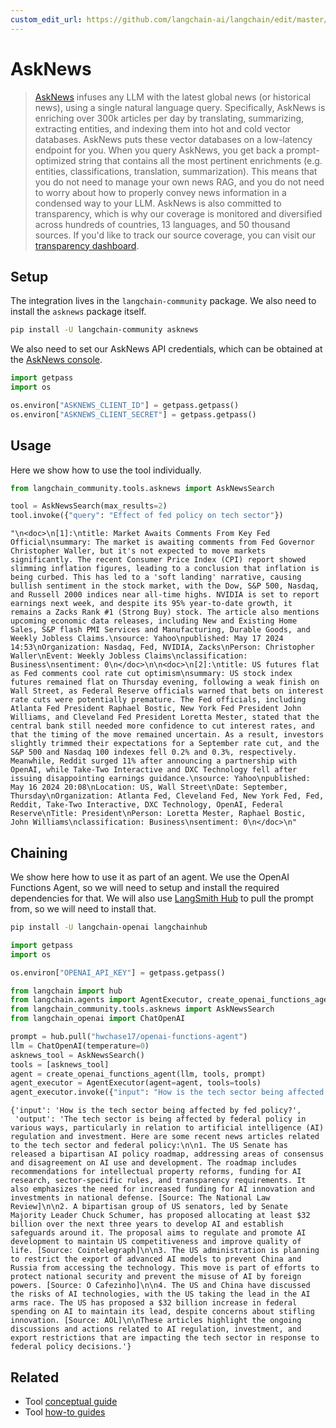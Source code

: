 ```yaml
---
custom_edit_url: https://github.com/langchain-ai/langchain/edit/master/docs/docs/integrations/tools/asknews.ipynb
---
```

# AskNews

> [AskNews](https://asknews.app) infuses any LLM with the latest global news (or historical news), using a single natural language query. Specifically, AskNews is enriching over 300k articles per day by translating, summarizing, extracting entities, and indexing them into hot and cold vector databases. AskNews puts these vector databases on a low-latency endpoint for you. When you query AskNews, you get back a prompt-optimized string that contains all the most pertinent enrichments (e.g. entities, classifications, translation, summarization). This means that you do not need to manage your own news RAG, and you do not need to worry about how to properly convey news information in a condensed way to your LLM.
> AskNews is also committed to transparency, which is why our coverage is monitored and diversified across hundreds of countries, 13 languages, and 50 thousand sources. If you'd like to track our source coverage, you can visit our [transparency dashboard](https://asknews.app/en/transparency).

## Setup

The integration lives in the `langchain-community` package. We also need to install the `asknews` package itself.

```bash
pip install -U langchain-community asknews
```

We also need to set our AskNews API credentials, which can be obtained at the [AskNews console](https://my.asknews.app).


```python
import getpass
import os

os.environ["ASKNEWS_CLIENT_ID"] = getpass.getpass()
os.environ["ASKNEWS_CLIENT_SECRET"] = getpass.getpass()
```

## Usage

Here we show how to use the tool individually.


```python
from langchain_community.tools.asknews import AskNewsSearch

tool = AskNewsSearch(max_results=2)
tool.invoke({"query": "Effect of fed policy on tech sector"})
```



```output
"\n<doc>\n[1]:\ntitle: Market Awaits Comments From Key Fed Official\nsummary: The market is awaiting comments from Fed Governor Christopher Waller, but it's not expected to move markets significantly. The recent Consumer Price Index (CPI) report showed slimming inflation figures, leading to a conclusion that inflation is being curbed. This has led to a 'soft landing' narrative, causing bullish sentiment in the stock market, with the Dow, S&P 500, Nasdaq, and Russell 2000 indices near all-time highs. NVIDIA is set to report earnings next week, and despite its 95% year-to-date growth, it remains a Zacks Rank #1 (Strong Buy) stock. The article also mentions upcoming economic data releases, including New and Existing Home Sales, S&P flash PMI Services and Manufacturing, Durable Goods, and Weekly Jobless Claims.\nsource: Yahoo\npublished: May 17 2024 14:53\nOrganization: Nasdaq, Fed, NVIDIA, Zacks\nPerson: Christopher Waller\nEvent: Weekly Jobless Claims\nclassification: Business\nsentiment: 0\n</doc>\n\n<doc>\n[2]:\ntitle: US futures flat as Fed comments cool rate cut optimism\nsummary: US stock index futures remained flat on Thursday evening, following a weak finish on Wall Street, as Federal Reserve officials warned that bets on interest rate cuts were potentially premature. The Fed officials, including Atlanta Fed President Raphael Bostic, New York Fed President John Williams, and Cleveland Fed President Loretta Mester, stated that the central bank still needed more confidence to cut interest rates, and that the timing of the move remained uncertain. As a result, investors slightly trimmed their expectations for a September rate cut, and the S&P 500 and Nasdaq 100 indexes fell 0.2% and 0.3%, respectively. Meanwhile, Reddit surged 11% after announcing a partnership with OpenAI, while Take-Two Interactive and DXC Technology fell after issuing disappointing earnings guidance.\nsource: Yahoo\npublished: May 16 2024 20:08\nLocation: US, Wall Street\nDate: September, Thursday\nOrganization: Atlanta Fed, Cleveland Fed, New York Fed, Fed, Reddit, Take-Two Interactive, DXC Technology, OpenAI, Federal Reserve\nTitle: President\nPerson: Loretta Mester, Raphael Bostic, John Williams\nclassification: Business\nsentiment: 0\n</doc>\n"
```


## Chaining
We show here how to use it as part of an agent. We use the OpenAI Functions Agent, so we will need to setup and install the required dependencies for that. We will also use [LangSmith Hub](https://smith.langchain.com/hub) to pull the prompt from, so we will need to install that.

```bash
pip install -U langchain-openai langchainhub
```


```python
import getpass
import os

os.environ["OPENAI_API_KEY"] = getpass.getpass()
```


```python
from langchain import hub
from langchain.agents import AgentExecutor, create_openai_functions_agent
from langchain_community.tools.asknews import AskNewsSearch
from langchain_openai import ChatOpenAI

prompt = hub.pull("hwchase17/openai-functions-agent")
llm = ChatOpenAI(temperature=0)
asknews_tool = AskNewsSearch()
tools = [asknews_tool]
agent = create_openai_functions_agent(llm, tools, prompt)
agent_executor = AgentExecutor(agent=agent, tools=tools)
agent_executor.invoke({"input": "How is the tech sector being affected by fed policy?"})
```



```output
{'input': 'How is the tech sector being affected by fed policy?',
 'output': 'The tech sector is being affected by federal policy in various ways, particularly in relation to artificial intelligence (AI) regulation and investment. Here are some recent news articles related to the tech sector and federal policy:\n\n1. The US Senate has released a bipartisan AI policy roadmap, addressing areas of consensus and disagreement on AI use and development. The roadmap includes recommendations for intellectual property reforms, funding for AI research, sector-specific rules, and transparency requirements. It also emphasizes the need for increased funding for AI innovation and investments in national defense. [Source: The National Law Review]\n\n2. A bipartisan group of US senators, led by Senate Majority Leader Chuck Schumer, has proposed allocating at least $32 billion over the next three years to develop AI and establish safeguards around it. The proposal aims to regulate and promote AI development to maintain US competitiveness and improve quality of life. [Source: Cointelegraph]\n\n3. The US administration is planning to restrict the export of advanced AI models to prevent China and Russia from accessing the technology. This move is part of efforts to protect national security and prevent the misuse of AI by foreign powers. [Source: O Cafezinho]\n\n4. The US and China have discussed the risks of AI technologies, with the US taking the lead in the AI arms race. The US has proposed a $32 billion increase in federal spending on AI to maintain its lead, despite concerns about stifling innovation. [Source: AOL]\n\nThese articles highlight the ongoing discussions and actions related to AI regulation, investment, and export restrictions that are impacting the tech sector in response to federal policy decisions.'}
```



## Related

- Tool [conceptual guide](/docs/concepts/#tools)
- Tool [how-to guides](/docs/how_to/#tools)
